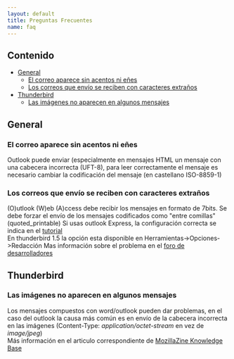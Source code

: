 ```yaml
---
layout: default
title: Preguntas Frecuentes
name: faq
---
```


## Contenido

*   [General](/es/index.php?page=FAQ.html#General)
    *   [El correo aparece sin acentos ni eñes](/es/index.php?page=FAQ.html#UTF8)
    *   [Los correos que envío se reciben con caracteres extraños](/es/index.php?page=FAQ.html#quoted_printable)
*   [Thunderbird](/es/index.php?page=FAQ.html#General)
    *   [Las imágenes no aparecen en algunos mensajes](/es/index.php?page=FAQ.html#Images_in_messages_do_not_appear)

## General

<a name="UTF8"></a>

### El correo aparece sin acentos ni eñes

Outlook puede enviar (especialmente en mensajes HTML un mensaje con una cabecera incorrecta (UFT-8), para leer correctamente el mensaje es necesario cambiar la codificación del mensaje (en castellano ISO-8859-1)<a name="quoted_printable"></a>

### Los correos que envío se reciben con caracteres extraños

(O)utlook (W)eb (A)ccess debe recibir los mensajes en formato de 7bits. Se debe forzar el envío de los mensajes codificados como "entre comillas" (quoted_printable) Si usas outlook Express, la configuración correcta se indica en el [tutorial](/es/index.php?page=Tutorial/outlook.html#quoted_printable)  
En thunderbird 1.5 la opción esta disponible en Herramientas->Opciones->Redacción Mas información sobre el problema en el [foro de desarrolladores](http://sourceforge.net/forum/forum.php?thread_id=1587883&forum_id=508559)  

## Thunderbird

<a name="Images_in_messages_do_not_appear"></a>

### Las imágenes no aparecen en algunos mensajes

Los mensajes compuestos con word/outlook pueden dar problemas, en el caso del outlook la causa más común es en envío de la cabecera incorrecta en las imágenes (Content-Type: _application/octet-stream_ en vez de _image/jpeg_)  
Más información en el articulo correspondiente de [MozillaZine Knowledge Base](http://kb.mozillazine.org/Images_in_messages_do_not_appear)
